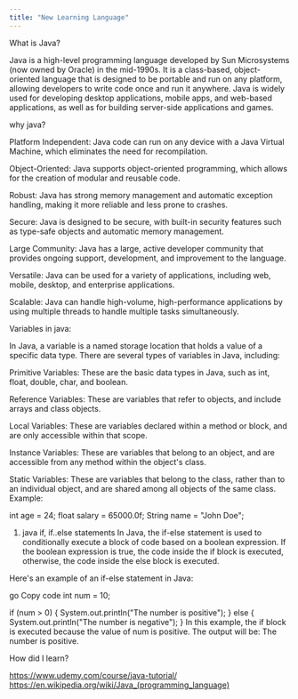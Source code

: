 ```yaml
---
title: "New Learning Language"
---
```

What is Java?

Java is a high-level programming language developed by Sun Microsystems (now owned by Oracle) in the mid-1990s. It is a class-based, object-oriented language that is designed to be portable and run on any platform, allowing developers to write code once and run it anywhere. Java is widely used for developing desktop applications, mobile apps, and web-based applications, as well as for building server-side applications and games.

why java?

Platform Independent: Java code can run on any device with a Java Virtual Machine, which eliminates the need for recompilation.

Object-Oriented: Java supports object-oriented programming, which allows for the creation of modular and reusable code.

Robust: Java has strong memory management and automatic exception handling, making it more reliable and less prone to crashes.

Secure: Java is designed to be secure, with built-in security features such as type-safe objects and automatic memory management.

Large Community: Java has a large, active developer community that provides ongoing support, development, and improvement to the language.

Versatile: Java can be used for a variety of applications, including web, mobile, desktop, and enterprise applications.

Scalable: Java can handle high-volume, high-performance applications by using multiple threads to handle multiple tasks simultaneously.

Variables in java:

In Java, a variable is a named storage location that holds a value of a specific data type. There are several types of variables in Java, including:

Primitive Variables: These are the basic data types in Java, such as int, float, double, char, and boolean.

Reference Variables: These are variables that refer to objects, and include arrays and class objects.

Local Variables: These are variables declared within a method or block, and are only accessible within that scope.

Instance Variables: These are variables that belong to an object, and are accessible from any method within the object's class.

Static Variables: These are variables that belong to the class, rather than to an individual object, and are shared among all objects of the same class.
Example:

int age = 24;
float salary = 65000.0f;
String name = "John Doe";
1) java if, if..else statements
In Java, the if-else statement is used to conditionally execute a block of code based on a boolean expression. If the boolean expression is true, the code inside the if block is executed, otherwise, the code inside the else block is executed.

Here's an example of an if-else statement in Java:

go
Copy code
int num = 10;

if (num > 0) {
  System.out.println("The number is positive");
} else {
  System.out.println("The number is negative");
}
In this example, the if block is executed because the value of num is positive. The output will be: The number is positive.

How did I learn?

https://www.udemy.com/course/java-tutorial/
https://en.wikipedia.org/wiki/Java_(programming_language)
